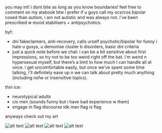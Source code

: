 you may int! i dont bite as long as you know boundaries! feel free to comment on my atabook
btw i prefer if u guys call my ocs/cos bipolar coxed than autism, i am not autistic and was always not. i've been prescribed w mood stabilisers + antipsychotics.

byf:
- dni fakeclaimers, anti-recovery, calls urself psychotic/bipolar for funny i hate u gusys, u demonise cluster b disorders, basic dni criteria
- just a quick note before we chat: i can be a bit sensitive about first impressions, so try not to be too weird right off the bat. i'm weird n hypersexual myself, but there’s a limit to how much I can handle all at once. i get uncomfortable easily, but once we’ve spent some time talking, i'll definitely ease up n we can talk about pretty much anything (including nsfw or insensitive topics).

thin ice:
- neurotypical adults
- cis men (sounds funny but i have bad experience w them)
- engage in flag discourse idk man flag is flag

anyways check out my art

![alt text](https://files.catbox.moe/p3im38.png)
![alt text](https://files.catbox.moe/7shorx.png)
![alt text](https://files.catbox.moe/d80ahu.jpg)
![alt text](https://files.catbox.moe/n75jco.png)
